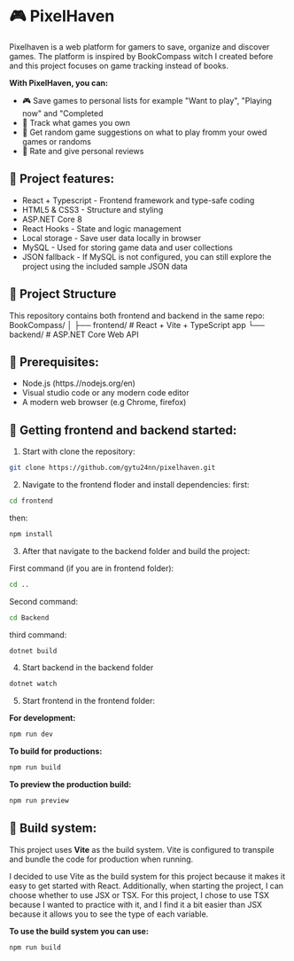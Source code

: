 # 🎮 PixelHaven

Pixelhaven is a web platform for gamers to save, organize and discover games. The platform is inspired by BookCompass witch I created before and this project focuses on game tracking instead of books. 

**With PixelHaven, you can:**
-  🎮 Save games to personal lists for example "Want to play", "Playing now" and "Completed
- 🧩 Track what games you own
- 🔁 Get random game suggestions on what to play fromm your owed games or randoms
- 📝 Rate and give personal reviews

## 🚀 Project features:
- React + Typescript - Frontend framework and type-safe coding
- HTML5 & CSS3 - Structure and styling 
- ASP.NET Core 8 
- React Hooks - State and logic management 
- Local storage - Save user data locally in browser 
- MySQL - Used for storing game data and user collections
- JSON fallback - If MySQL is not configured, you can still explore the project using the included sample JSON data

## 📂 Project Structure
This repository contains both frontend and backend in the same repo: BookCompass/ │ ├── frontend/ # React + Vite + TypeScript app └── backend/ # ASP.NET Core Web API

## 🧩 Prerequisites: 
- Node.js (https.//nodejs.org/en)
- Visual studio code or any modern code editor
- A modern web browser (e.g Chrome, firefox)

## 🚀 Getting frontend and backend started: 
1. Start with clone the repository: 
```bash
git clone https://github.com/gytu24nn/pixelhaven.git
```

2. Navigate to the frontend floder and install dependencies: 
first: 

```bash
cd frontend
``` 

then:  
```bash
npm install
```

3. After that navigate to the backend folder and build the project:

First command (if you are in frontend folder):
```bash
cd ..
```

Second command: 
```bash
cd Backend
```

third command: 
```bash
dotnet build
```

4. Start backend in the backend folder
```bash
dotnet watch
```

5. Start frontend in the frontend folder:

**For development:**
```bash
npm run dev
```

**To build for productions:**
```bash
npm run build
```

**To preview the production build:**
```bash 
npm run preview
```

## 🔨 Build system:
This project uses **Vite** as the build system. Vite is configured to transpile and bundle the code for production when running. 

I decided to use Vite as the build system for this project because it makes it easy to get started with React. Additionally, when starting the project, I can choose whether to use JSX or TSX. For this project, I chose to use TSX because I wanted to practice with it, and I find it a bit easier than JSX because it allows you to see the type of each variable.

**To use the build system you can use:**
```bash
npm run build
```

